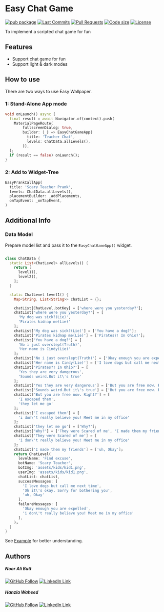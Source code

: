 # Easy Chat Game

[![pub package](https://img.shields.io/pub/v/easy_chat_game.svg?logo=dart&logoColor=00b9fc)](https://pub.dartlang.org/packages/easy_chat_game)
[![Last Commits](https://img.shields.io/github/last-commit/nooralibutt/easy_chat_game?logo=git&logoColor=white)](https://github.com/nooralibutt/easy_chat_game/commits/master)
[![Pull Requests](https://img.shields.io/github/issues-pr/nooralibutt/easy_chat_game?logo=github&logoColor=white)](https://github.com/nooralibutt/easy_chat_game/pulls)
[![Code size](https://img.shields.io/github/languages/code-size/nooralibutt/easy_chat_game?logo=github&logoColor=white)](https://github.com/nooralibutt/easy_chat_game)
[![License](https://img.shields.io/github/license/nooralibutt/easy_chat_game?logo=open-source-initiative&logoColor=green)](https://github.com/nooralibutt/easy_chat_game/blob/master/LICENSE)

To implement a scripted chat game for fun

## Features
- Support chat game for fun
- Support light & dark modes

## How to use
There are two ways to use Easy Wallpaper.


### 1: Stand-Alone App mode

```dart
void onLaunch() async {
  final result = await Navigator.of(context).push(
    MaterialPageRoute(
        fullscreenDialog: true,
        builder: (_) => EasyChatGameApp(
          title: 'Teacher Chat',
          levels: ChatData.allLevels(),
        )),
  );
  if (result == false) onLaunch();
}
```

### 2: Add to Widget-Tree

```dart
EasyPrankCallApp(
  title: 'Scary Teacher Prank',
  levels: ChatData.allLevels(),
  placementBuilder: _addPlacements,
  onTapEvent: _onTapEvent,
)
```

## Additional Info

### Data Model
Prepare model list and pass it to the `EasyChatGameApp()` widget.

```dart

class ChatData {
  static List<ChatLevel> allLevels() {
    return [
      level1(),
      level2(),
    ];
  }

  static ChatLevel level1() {
    Map<String, List<String>> chatList = {};

    chatList[ChatLevel.botKey] = ['where were you yesterday?'];
    chatList['where were you yesterday?'] = [
      'My dog was sick?(Lie)',
      'Pirates kidnap me(Lie)'
    ];
    chatList['My dog was sick?(Lie)'] = ['You have a dog?'];
    chatList['Pirates kidnap me(Lie)'] = ['Pirates?! In Ohio?'];
    chatList['You have a dog?'] = [
      'No i just overslept(Truth)',
      'Her name is Cindy(Lie)'
    ];
    chatList['No i just overslept(Truth)'] = ['Okay enough you are expelled'];
    chatList['Her name is Cindy(Lie)'] = ['I love dogs but call me next time'];
    chatList['Pirates?! In Ohio?'] = [
      'Yes they are very dangerous',
      'Sounds weird.But it\'s true'
    ];
    chatList['Yes they are very dangerous'] = ['But you are free now. Right?'];
    chatList['Sounds weird.But it\'s true'] = ['But you are free now. Right?'];
    chatList['But you are free now. Right?'] = [
      'I escaped them',
      'they let me go'
    ];
    chatList['I escaped them'] = [
      'i don\'t really believe you! Meet me in my office'
    ];
    chatList['they let me go'] = ['Why?'];
    chatList['Why?'] = ['They were Scared of me', 'I made them my friends'];
    chatList['They were Scared of me'] = [
      'i don\'t really believe you! Meet me in my office'
    ];
    chatList['I made them my friends'] = ['uh, Okay'];
    return ChatLevel(
      levelName: 'Find excuse',
      botName: 'Scary Teacher',
      botImg: 'assets/kids/kid1.png',
      userImg: 'assets/kids/kid1.png',
      chatList: chatList,
      successMessages: [
        'I love dogs but call me next time',
        'Oh it\'s okay. Sorry for bothering you',
        'uh, Okay'
      ],
      failureMessages: [
        'Okay enough you are expelled',
        'i don\'t really believe you! Meet me in my office'
      ],
    );
  }
}
```

See [Example](https://pub.dev/packages/easy_chat_game/example) for better understanding.

## Authors
##### Noor Ali Butt
[![GitHub Follow](https://img.shields.io/badge/Connect--blue.svg?logo=Github&longCache=true&style=social&label=Follow)](https://github.com/nooralibutt) [![LinkedIn Link](https://img.shields.io/badge/Connect--blue.svg?logo=linkedin&longCache=true&style=social&label=Connect
)](https://www.linkedin.com/in/nooralibutt)
##### Hanzla Waheed
[![GitHub Follow](https://img.shields.io/badge/Connect--blue.svg?logo=Github&longCache=true&style=social&label=Follow)](https://github.com/mhanzla80) [![LinkedIn Link](https://img.shields.io/badge/Connect--blue.svg?logo=linkedin&longCache=true&style=social&label=Connect
)](https://www.linkedin.com/in/mhanzla80)
